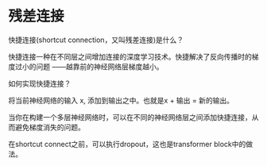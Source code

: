 # 残差连接

快捷连接(shortcut connection，又叫残差连接)是什么？

快捷连接一种在不同层之间增加连接的深度学习技术。快捷解决了反向传播时的梯度过小的问题 ——越靠前的神经网络层梯度越小。

如何实现快捷连接？ 

将当前神经网络的输入 x, 添加到输出之中。也就是x + 输出 = 新的输出。

当你在构建一个多层神经网络时，可以在不同的神经网络层之间添加快捷连接，从而避免梯度消失的问题。

在shortcut connect之前，可以执行dropout，这也是transformer block中的做法。



